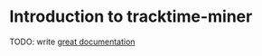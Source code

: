 # Introduction to tracktime-miner

TODO: write [great documentation](http://jacobian.org/writing/great-documentation/what-to-write/)
